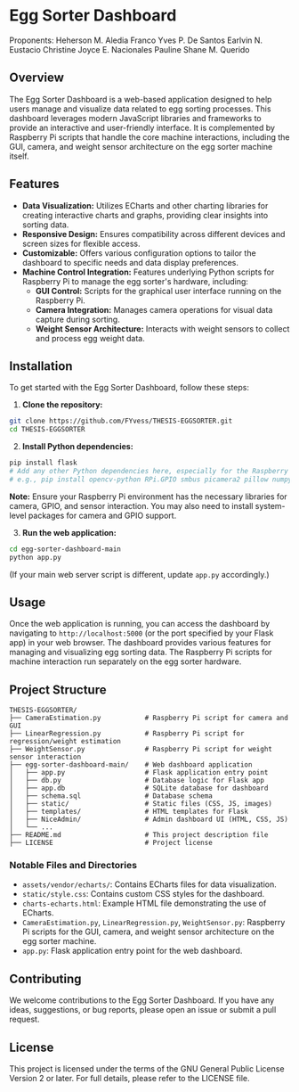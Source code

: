 # Egg Sorter Dashboard
Proponents: 
Heherson M. Aledia
Franco Yves P. De Santos
Earlvin N. Eustacio
Christine Joyce E. Nacionales
Pauline Shane M. Querido 

## Overview
The Egg Sorter Dashboard is a web-based application designed to help users manage and visualize data related to egg sorting processes. This dashboard leverages modern JavaScript libraries and frameworks to provide an interactive and user-friendly interface. It is complemented by Raspberry Pi scripts that handle the core machine interactions, including the GUI, camera, and weight sensor architecture on the egg sorter machine itself.

## Features
- **Data Visualization:** Utilizes ECharts and other charting libraries for creating interactive charts and graphs, providing clear insights into sorting data.
- **Responsive Design:** Ensures compatibility across different devices and screen sizes for flexible access.
- **Customizable:** Offers various configuration options to tailor the dashboard to specific needs and data display preferences.
- **Machine Control Integration:** Features underlying Python scripts for Raspberry Pi to manage the egg sorter's hardware, including:
  - **GUI Control:** Scripts for the graphical user interface running on the Raspberry Pi.
  - **Camera Integration:** Manages camera operations for visual data capture during sorting.
  - **Weight Sensor Architecture:** Interacts with weight sensors to collect and process egg weight data.

## Installation
To get started with the Egg Sorter Dashboard, follow these steps:

1. **Clone the repository:**

```bash
git clone https://github.com/FYvess/THESIS-EGGSORTER.git
cd THESIS-EGGSORTER
```

2. **Install Python dependencies:**

```bash
pip install flask
# Add any other Python dependencies here, especially for the Raspberry Pi scripts
# e.g., pip install opencv-python RPi.GPIO smbus picamera2 pillow numpy
```

**Note:** Ensure your Raspberry Pi environment has the necessary libraries for camera, GPIO, and sensor interaction. You may also need to install system-level packages for camera and GPIO support.

3. **Run the web application:**

```bash
cd egg-sorter-dashboard-main
python app.py
```

(If your main web server script is different, update `app.py` accordingly.)

## Usage
Once the web application is running, you can access the dashboard by navigating to `http://localhost:5000` (or the port specified by your Flask app) in your web browser. The dashboard provides various features for managing and visualizing egg sorting data. The Raspberry Pi scripts for machine interaction run separately on the egg sorter hardware.

## Project Structure
```
THESIS-EGGSORTER/
├── CameraEstimation.py           # Raspberry Pi script for camera and GUI
├── LinearRegression.py           # Raspberry Pi script for regression/weight estimation
├── WeightSensor.py               # Raspberry Pi script for weight sensor interaction
├── egg-sorter-dashboard-main/    # Web dashboard application
│   ├── app.py                    # Flask application entry point
│   ├── db.py                     # Database logic for Flask app
│   ├── app.db                    # SQLite database for dashboard
│   ├── schema.sql                # Database schema
│   ├── static/                   # Static files (CSS, JS, images)
│   ├── templates/                # HTML templates for Flask
│   ├── NiceAdmin/                # Admin dashboard UI (HTML, CSS, JS)
│   └── ...
├── README.md                     # This project description file
├── LICENSE                       # Project license
```

### Notable Files and Directories
- `assets/vendor/echarts/`: Contains ECharts files for data visualization.
- `static/style.css`: Contains custom CSS styles for the dashboard.
- `charts-echarts.html`: Example HTML file demonstrating the use of ECharts.
- `CameraEstimation.py`, `LinearRegression.py`, `WeightSensor.py`: Raspberry Pi scripts for the GUI, camera, and weight sensor architecture on the egg sorter machine.
- `app.py`: Flask application entry point for the web dashboard.

## Contributing
We welcome contributions to the Egg Sorter Dashboard. If you have any ideas, suggestions, or bug reports, please open an issue or submit a pull request.

## License
This project is licensed under the terms of the GNU General Public License Version 2 or later. For full details, please refer to the LICENSE file.
